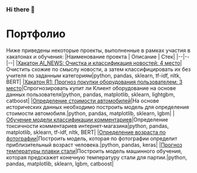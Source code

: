 ### Hi there 👋

# Портфолио
Ниже приведены некоторые проекты, выполненные в рамках участия в хакатонах и обучения:
|Наименование проекта | Описание  | Стек|
|--|--|--|
 |[Хакатон AI_NEWS: Очистка и классификация новостей: 4 место](https://github.com/garshinmail/Hackhatons/tree/main/AI%20NEWS)|Очистить схожие по смыслу новости, а затем классифицировать их без учителя по заданным категориям|python, pandas, sklearn, tf-idf, nltk, BERT|
 |[Хакатон R1: Прогноз покупки оборудования пользователем: 3 место](https://github.com/garshinmail/Hackhatons/tree/main/R1)|Спрогнозировать купит ли Клиент оборудование на основе данных пользователя|python, pandas, matplotlib, sklearn, lightgbm, catboost|
 |[Определение стоимости автомобилей](https://github.com/garshinmail/YandexPracticum_projects/tree/main/08_auto_prices_predict)|На основе исторических данных необходимо построить модель для определения стоимости автомобиля.|python, pandas, matplotlib, sklearn,  lgbm|
 |[Обучение модели классификации комментариев](https://github.com/garshinmail/YandexPracticum_projects/tree/main/10_toxic_comments)|Определение токсичности комментариев интернет-магазина|python, pandas, matplotlib, sklearn,  tf-idf, nltk, BERT|
 |[Определение возраста по фотографии](https://github.com/garshinmail/YandexPracticum_projects/tree/main/11_computer_vision)|Построить модель, которая по фотографии определит приблизительный возраст человека.|python, pandas, keras|
 |[Прогноз температуры плавки стали](https://github.com/garshinmail/YandexPracticum_projects/tree/main/final_steel_modelling)|Построить модель машинного обучения, которая предскажет конечную температуру стали для партии.|python, pandas, matplotlib, sklearn,  lgbm, catboost|




